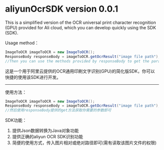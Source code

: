 # aliyunOcrSDK version 0.0.1
This is a simplified version of the OCR universal print character recognition (GPU) provided for Ali cloud, which you can develop quickly using the SDK (SDK).
 
Usage method：
```java
ImageToOCR imageToOCR = new ImageToOCR();
ResponseBody responseBody = imageToOCR.getOcrResult("image file path");
//Then you can use the methods provided by responseBody to get the parameters you need
```
这是一个用于阿里云提供的OCR通用印刷文字识别(GPU)的简化版SDK，你可以快捷的使用该SDK进行开发。
***
使用方法：
```java
ImageToOCR imageToOCR = new ImageToOCR();
ResponseBody responseBody = imageToOCR.getOcrResult("image file path");
//然后使用responseBody提供的get方法获取你需要的参数即可
```
 

SDK功能：
1. 提供Json数据转换为Java对象功能
2. 提供正确的aliyun OCR SDK识别功能
3. 简便的使用方式，传入图片相对或绝对路径即可(需有读取该图片文件的权限)